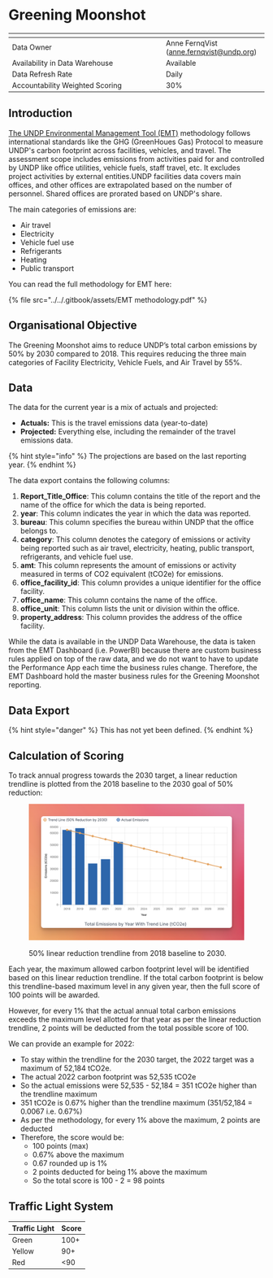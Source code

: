# Greening Moonshot

<table data-header-hidden><thead><tr><th width="289"></th><th></th></tr></thead><tbody><tr><td>Data Owner</td><td>Anne FernqVist (<a href="mailto:anne.fernqvist@undp.org">anne.fernqvist@undp.org</a>)</td></tr><tr><td>Availability in Data Warehouse</td><td>Available</td></tr><tr><td>Data Refresh Rate</td><td>Daily</td></tr><tr><td>Accountability Weighted Scoring</td><td>30%</td></tr></tbody></table>

## Introduction

[The UNDP Environmental Management Tool (EMT)](https://app.powerbi.com/groups/me/reports/a7ff2749-e24a-4bb8-bb7a-e0147fd7f8df/ReportSection?ctid=b3e5db5e-2944-4837-99f5-7488ace54319\&experience=power-bi) methodology follows international standards like the GHG (GreenHoues Gas) Protocol to measure UNDP's carbon footprint across facilities, vehicles, and travel. The assessment scope includes emissions from activities paid for and controlled by UNDP like office utilities, vehicle fuels, staff travel, etc. It excludes project activities by external entities.UNDP facilities data covers main offices, and other offices are extrapolated based on the number of personnel. Shared offices are prorated based on UNDP's share.

The main categories of emissions are:

* Air travel
* Electricity
* Vehicle fuel use
* Refrigerants
* Heating
* Public transport

You can read the full methodology for EMT here:

{% file src="../../.gitbook/assets/EMT methodology.pdf" %}

## Organisational Objective

The Greening Moonshot aims to reduce UNDP’s total carbon emissions by 50% by 2030 compared to 2018. This requires reducing the three main categories of Facility Electricity, Vehicle Fuels, and Air Travel by 55%.

## Data

The data for the current year is a mix of actuals and projected:

* **Actuals:** This is the travel emissions data (year-to-date)
* **Projected:** Everything else, including the remainder of the travel emissions data.&#x20;

{% hint style="info" %}
The projections are based on the last reporting year.&#x20;
{% endhint %}

The data export contains the following columns:

1. **Report\_Title\_Office**: This column contains the title of the report and the name of the office for which the data is being reported.
2. **year**: This column indicates the year in which the data was reported.
3. **bureau**: This column specifies the bureau within UNDP that the office belongs to.&#x20;
4. **category**: This column denotes the category of emissions or activity being reported such as air travel, electricity, heating, public transport, refrigerants, and vehicle fuel use.
5. **amt**: This column represents the amount of emissions or activity measured in terms of CO2 equivalent (tCO2e) for emissions.
6. **office\_facility\_id**: This column provides a unique identifier for the office facility.
7. **office\_name**: This column contains the name of the office.
8. **office\_unit**: This column lists the unit or division within the office.
9. **property\_address**: This column provides the address of the office facility.

While the data is available in the UNDP Data Warehouse, the data is taken from the EMT Dashboard (i.e. PowerBI) because there are custom business rules applied on top of the raw data, and we do not want to have to update the Performance App each time the business rules change. Therefore, the EMT Dashboard hold the master business rules for the Greening Moonshot reporting.

## Data Export

{% hint style="danger" %}
This has not yet been defined.
{% endhint %}

## Calculation of Scoring

To track annual progress towards the 2030 target, a linear reduction trendline is plotted from the 2018 baseline to the 2030 goal of 50% reduction:

<figure><img src="../../.gitbook/assets/UNDP Greening Moonshot Trendline.png" alt=""><figcaption><p>50% linear reduction trendline from 2018 baseline to 2030.</p></figcaption></figure>

Each year, the maximum allowed carbon footprint level will be identified based on this linear reduction trendline. If the total carbon footprint is below this trendline-based maximum level in any given year, then the full score of 100 points will be awarded.

However, for every 1% that the actual annual total carbon emissions exceeds the maximum level allotted for that year as per the linear reduction trendline, 2 points will be deducted from the total possible score of 100.

We can provide an example for 2022:

* To stay within the trendline for the 2030 target, the 2022 target was a maximum of 52,184 tCO2e.
* The actual 2022 carbon footprint was 52,535 tCO2e
* So the actual emissions were 52,535 - 52,184 = 351 tCO2e higher than the trendline maximum
* 351 tCO2e is 0.67% higher than the trendline maximum (351/52,184 = 0.0067 i.e. 0.67%)
* As per the methodology, for every 1% above the maximum, 2 points are deducted
* Therefore, the score would be:
  * 100 points (max)
  * 0.67% above the maximum
  * 0.67 rounded up is 1%
  * 2 points deducted for being 1% above the maximum
  * So the total score is 100 - 2 = 98 points

## Traffic Light System

| Traffic Light | Score |
| ------------- | ----- |
| Green         | 100+  |
| Yellow        | 90+   |
| Red           | <90   |
